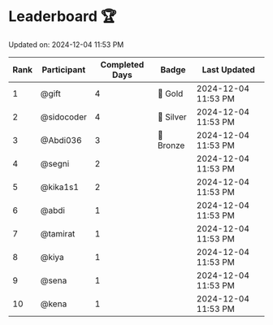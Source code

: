 # Leaderboard 🏆

Updated on: 2024-12-04 11:53 PM

| Rank | Participant       | Completed Days | Badge      | Last Updated         |
|------|-------------------|----------------|------------|----------------------|
| 1    | @gift             | 4              | 🏅 Gold     | 2024-12-04 11:53 PM |
| 2    | @sidocoder        | 4              | 🥈 Silver   | 2024-12-04 11:53 PM |
| 3    | @Abdi036          | 3              | 🥉 Bronze   | 2024-12-04 11:53 PM |
| 4    | @segni            | 2              |            | 2024-12-04 11:53 PM |
| 5    | @kika1s1          | 2              |            | 2024-12-04 11:53 PM |
| 6    | @abdi             | 1              |            | 2024-12-04 11:53 PM |
| 7    | @tamirat          | 1              |            | 2024-12-04 11:53 PM |
| 8    | @kiya             | 1              |            | 2024-12-04 11:53 PM |
| 9    | @sena             | 1              |            | 2024-12-04 11:53 PM |
| 10   | @kena             | 1              |            | 2024-12-04 11:53 PM |
